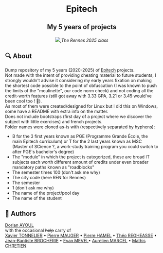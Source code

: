 # <p align="center">Epitech</p>

## <p align="center">My 5 years of projects</p>

<p align="center">
  <a href="https://international.epitech.eu/">
    <img src="https://media.discordapp.net/attachments/638476198577569877/1273743800291819772/360900456_958069418777222_8125280538857557647_n.png?ex=66bfb9db&is=66be685b&hm=0bcd4adc8ad1fd6f4b16c65730510576910809e4a5753959262145c28c740e3f&=&quality=lossless">
  </a>
  <em>The Rennes 2025 class</em>
</p>

## 🔍 About

Dump repository of my 5 years (2020-2025) of [Epitech](https://international.epitech.eu/) projects.\
Not made with the intent of providing cheating material to future students, I strongly wouldn't advise it considering my early years fixation on making the shortest code possible to the point of obfuscation (I was known to push the limits of the "moulinette", our code norm check) and not coding all the credit-worth features (still got away with 3.33 GPA, 3.21 or 3.45 would've been cool too ! 🙂).\
As most of them were created/designed for Linux but I did this on Windows, some have a README with extra info on the matter.\
Does not include bootstraps (first day of a project where we discover the subject with little exercises) and french projects.\
Folder names were cloned as-is with (respectively separated by hyphens):
- B for the 3 first years known as PGE (Programme Grande École, the main Epitech curriculum) or T for the 2 last years known as MSC (Master of SCience ?, a work-study training program you could switch to after PGE's bachelor's degree)
- The "module" in which the project is categorized, these are broad IT subjects each worth different amount of credits under even broader mandatory paths known as "roadblocks"
- The semester times 100 (don't ask me why)
- The city code (here REN for Rennes)
- The semester
- 1 (don't ask me why)
- The name of the project/pool day
- The name of the student

## 🤝 Authors

[Dorian AYOUL](https://github.com/NairodGH)\
with the occasional ~~help~~ carry of\
[Xavier TONNELIER](https://github.com/XavTo) • [Pierre MAUGER](https://github.com/PierreMauger) • [Pierre HAMEL](https://github.com/pierre1754) • [Théo REGHEASSE](https://github.com/TheoXsp) • [Jean-Baptiste BROCHERIE](https://github.com/Parumezan) • [Evan MEVEL](https://github.com/EvanMevel)• [Aurelien MARCEL](https://github.com/aureliancnx) • [Mathis CHRETIEN](https://github.com/Chaika9)